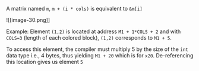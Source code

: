 A matrix named `m`, `m + (i * cols)` is equivalent to `&m[i]`

![[image-30.png]]

Example: Element `(1,2)` is located at address `M1 + 1*COLS + 2` and with `COLS=3` (length of each colored block), `(1,2)` corresponds to `M1 + 5`.  

To access this element, the compiler must multiply 5 by the size of the `int` data type i.e., 4 bytes, thus yielding `M1 + 20` which is for `x20`. De-referencing this location gives us element `5`